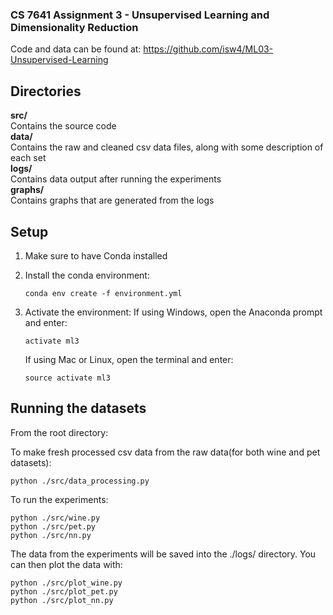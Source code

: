 ### CS 7641 Assignment 3 - Unsupervised Learning and Dimensionality Reduction

Code and data can be found at: https://github.com/isw4/ML03-Unsupervised-Learning

## Directories
**src/**  
    Contains the source code  
**data/**  
    Contains the raw and cleaned csv data files, along with some description of each set  
**logs/**  
    Contains data output after running the experiments  
**graphs/**  
    Contains graphs that are generated from the logs


## Setup

1)  Make sure to have Conda installed

2)  Install the conda environment:
    ~~~
    conda env create -f environment.yml
    ~~~

3)  Activate the environment:
    If using Windows, open the Anaconda prompt and enter:
    ~~~
    activate ml3
    ~~~

    If using Mac or Linux, open the terminal and enter:
    ~~~
    source activate ml3
    ~~~


## Running the datasets

From the root directory:  

To make fresh processed csv data from the raw data(for both wine and pet datasets):
~~~
python ./src/data_processing.py
~~~

To run the experiments:
~~~
python ./src/wine.py
python ./src/pet.py
python ./src/nn.py
~~~

The data from the experiments will be saved into the ./logs/ directory. You can then plot the data with:
~~~
python ./src/plot_wine.py
python ./src/plot_pet.py
python ./src/plot_nn.py
~~~